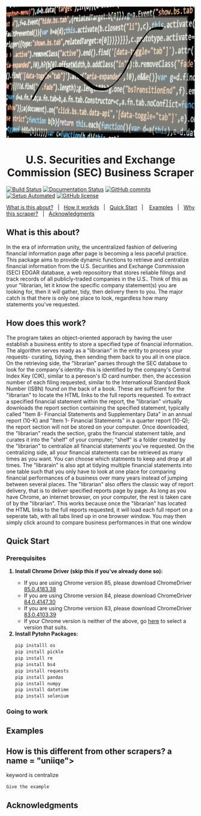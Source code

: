 
<p align="center">
  <a href="" rel="noopener"></a>
  <img src="images/banner.png" alt='Book Value' width='750' height='350' >
</p>
  
<h1  align='center' > U.S. Securities and Exchange Commission (SEC) Business Scraper </h1>


[![Build Status](https://img.shields.io/badge/build-passing-black.svg)](https://github.com/lykjohn/SEC-Business-Scraper.git)
[![Documentation Status](https://img.shields.io/badge/documentation-passing-green.svg)](https://github.com/lykjohn/SEC-Business-Scraper.git)
[![GitHub commits](https://img.shields.io/badge/last%20commit-today-yellow.svg)](https://github.com/lykjohn/SEC-Business-Scraper/commit/master)
[![Setup Automated](https://img.shields.io/badge/setup-automated-blue?logo=gitpod)](https://gitpod.io/from-referrer/)
[![GitHub license](https://img.shields.io/badge/license-MIT-red.svg)](https://github.com/lykjohn/SEC-Business-Scraper/blob/master/LICENSE)


[What is this about?](#about)&nbsp;&nbsp;&nbsp;|&nbsp;&nbsp;&nbsp;[How it workds](#how_it_works)&nbsp;&nbsp;&nbsp;|&nbsp;&nbsp;&nbsp;[Quick Start](#quick_start)&nbsp;&nbsp;&nbsp;|&nbsp;&nbsp;&nbsp; [Examples](#examples)&nbsp;&nbsp;&nbsp;|&nbsp;&nbsp;&nbsp;[Why this scraper?](#unique)&nbsp;&nbsp;&nbsp;|&nbsp;&nbsp;&nbsp;[Acknowledgments](#acknowledgement)&nbsp;&nbsp;&nbsp;

## What is this about? <a name = "about"></a>
<p>
  In the era of information unity, the uncentralized fashion of delivering financial information page after page is becoming a less paceful practice. This package aims to provide dynamic functions to retrieve and centralize financial information from the U.S. Securities and Exchange Commission (SEC) EDGAR database, a web reposoitory that stores reliable filings and track records of all publicly-traded companies in the U.S.. Think of this as your "librarian, let it know the specific company statement(s) you are looking for, then it will gather, tidy, then delivery them to you. The major catch is that there is only one place to look, regardless how many statements you've requested.
  


## How does this work? <a name = "how_it_works"></a>
<p>
  The program takes an object-oriented apporach by having the user establish a business entity to store a specified type of financial information. The algorithm serves ready as a "librarian" in the entity to process your requests- curating, tidying, then sending them back to you all in one place. On the retrieving side, the "librarian" parses through the SEC database to look for the company's identity- this is identified by the company's Central Index Key (CIK), similar to a pereson's ID card number. then, the accession number of each filing requested, similar to the International Standard Book Number (ISBN) found on the back of a book. These are sufficient for the "librarian" to locate the HTML links to the full reports requested. To extract a specified financial statement within the report, the "librarian" virtually downloads the report section containing the specified statement, typically called "Item 8- Financial Statements and Supplementary Data" in an annual report (10-K) and "Item 1- Financial Statements" in a quarter report (10-Q); the report section will not be stored on your computer. Once downloaded, the "librarian" reads the section, grabs the financial statement table, and curates it into the "shelf" of your computer; "shelf" is a folder created by the "librarian" to centralize all financial statements you've requested. On the centralizing side, all your financial statements can be retrieved as many times as you want. You can choose which statments to keep and drop at all times. The "librarain" is also apt at tidying multiple financial statements into one table such that you only have to look at one place for comparing financial performances of a business over many years instead of jumping between several places. 
  The "librarian" also offers the classic way of report delivery, that is to deliver specified reports page by page. As long as you have Chrome, an internet browser, on your computer, the rest is taken care of by the "librarian". This works because once the "librarian" has located the HTML links to the full reports requested, it will load each full report on a seperate tab, with all tabs lined up in one browser window. You may then simply click around to compare business performances in that one window 
   
</p>


## Quick Start <a name = "quick_start"></a>
### Prerequisites
<p>
  
  <ol> 
   <strong><li> Install Chrome Driver (skip this if you've already done so):</li></strong>
      <ul>
        <li>If you are using Chrome version 85, please download ChromeDriver <a href="https://chromedriver.storage.googleapis.com/index.html?path=85.0.4183.38/"> 85.0.4183.38 </a> </li>
        <li>If you are using Chrome version 84, please download ChromeDriver <a href="https://chromedriver.storage.googleapis.com/index.html?path=84.0.4147.30/">84.0.4147.30 </a> </li>
        <li>If you are using Chrome version 83, please download ChromeDriver <a href="https://chromedriver.storage.googleapis.com/index.html?path=83.0.4103.39/">83.0.4103.39 </a> </li>
        <li>If your Chrome version is neither of the above, go <a href="https://chromedriver.chromium.org/downloads"> here</a> to select a version that suits.</li>
      </ul>
   <strong> <li> Install Pytohn Packages:</li></strong>
  
```bash
pip installl os
pip install pickle
pip install re
pip install bs4
pip install requests
pip install pandas
pip install numpy
pip install datetime 
pip install selenium
```
  </ol>
  
  


  </li> 
  
</p>



### Going to work

## Examples <a name = "examples"></a>

## How is this different from other scrapers? a name = "uniiqe"></a>
keyword is centralize

```
Give the example
```

## Acknowledgments <a name = "acknowledge"></a>


  
